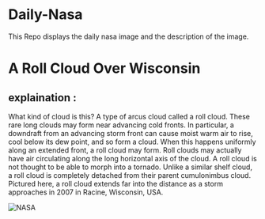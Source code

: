 # Daily-Nasa

This Repo displays the daily nasa image and the description of the image.

<!--NASA-->
# A Roll Cloud Over Wisconsin
## explaination :

What kind of cloud is this?  A type of arcus cloud called a roll cloud.  These rare long clouds may form near advancing cold fronts.   In particular, a downdraft from an advancing storm front can cause moist warm air to rise, cool below its dew point, and so form a cloud.  When this happens uniformly along an extended front, a roll cloud may form.  Roll clouds may actually have air circulating along the long horizontal axis of the cloud.  A roll cloud is not thought to be able to morph into a tornado.  Unlike a similar shelf cloud, a roll cloud is completely detached from their parent  cumulonimbus cloud.  Pictured here, a roll cloud extends far into the distance as a storm approaches in 2007 in Racine, Wisconsin, USA.

![NASA](https://apod.nasa.gov/apod/image/2308/rollcloud_hanrahan_960.jpg)
<!--/NASA-->